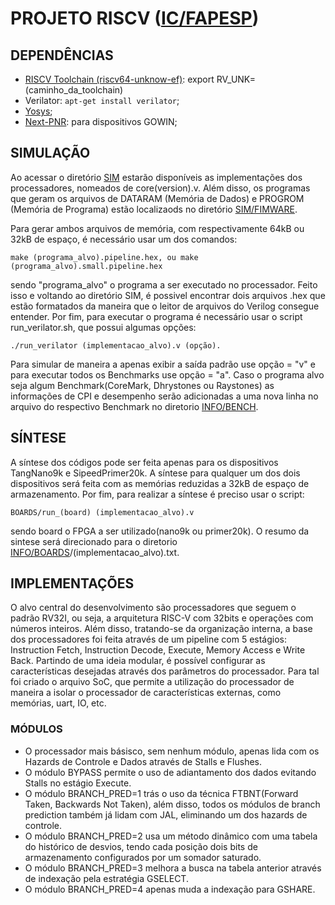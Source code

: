 
# PROJETO RISCV ([IC/FAPESP](https://bv.fapesp.br/pt/bolsas/216904/risc-v-superescalar-com-despacho-duplo-para-fpgas/))

## DEPENDÊNCIAS

- [RISCV Toolchain (riscv64-unknow-ef)](https://github.com/sifive/freedom-tools/releases): export RV_UNK=(caminho_da_toolchain)
- Verilator: `apt-get install verilator`;
- [Yosys](https://github.com/YosysHQ/yosys);
- [Next-PNR](https://github.com/YosysHQ/apicula): para dispositivos GOWIN;


## SIMULAÇÃO

Ao acessar o diretório [SIM](SIM) estarão disponíveis as implementações dos processadores, nomeados de core(version).v. Além disso, os programas que geram os arquivos de DATARAM (Memória de Dados) e PROGROM (Memória de Programa) estão localizaods no diretório [SIM/FIMWARE](SIM/FIRMWARE).

Para gerar ambos arquivos de memória, com respectivamente 64kB ou 32kB de espaço, é necessário usar um dos comandos:

	make (programa_alvo).pipeline.hex, ou make (programa_alvo).small.pipeline.hex

sendo "programa_alvo" o programa a ser executado no processador. Feito isso e voltando ao diretório SIM, é possivel encontrar dois 
arquivos .hex que estão formatados da maneira que o leitor de arquivos do Verilog consegue entender. Por fim, para executar o programa é
necessário usar o script run_verilator.sh, que possui algumas opções:
	
	./run_verilator (implementacao_alvo).v (opção).

Para simular de maneira a apenas exibir a saída padrão use opção = "v" e para executar todos os Benchmarks use opção = "a". Caso o programa alvo seja algum Benchmark(CoreMark, Dhrystones ou Raystones) as informações de CPI e desempenho serão adicionadas a uma nova linha no arquivo do respectivo Benchmark no diretorio [INFO/BENCH](INFO/BENCH).

## SÍNTESE

A síntese dos códigos pode ser feita apenas para os dispositivos TangNano9k e SipeedPrimer20k. A síntese para qualquer um dos dois dispositivos será feita com as memórias reduzidas a 32kB de espaço de armazenamento. Por fim, para realizar a síntese é preciso usar o script:
	
	BOARDS/run_(board) (implementacao_alvo).v

sendo board o FPGA a ser utilizado(nano9k ou primer20k). O resumo da sintese será direcionado para o diretorio [INFO/BOARDS](INFO/BOARDS)/(implementacao_alvo).txt.

## IMPLEMENTAÇÕES

O alvo central do desenvolvimento são processadores que seguem o padrão RV32I, ou seja, a arquitetura RISC-V com 32bits e operações com números inteiros. Além disso, tratando-se da organização interna, a base dos processadores foi feita através de um pipeline com 5 estágios: Instruction Fetch, Instruction Decode, Execute, Memory Access e Write Back. Partindo de uma ideia modular, é possível configurar as características desejadas através dos parâmetros do processador. Para tal foi criado o arquivo SoC, que permite a utilização do processador de maneira a isolar o processador de características externas, como memórias, uart, IO, etc.

### MÓDULOS

 - O processador mais básisco, sem nenhum módulo, apenas lida com os Hazards de Controle e Dados através de Stalls e Flushes.
 - O módulo BYPASS permite o uso de adiantamento dos dados evitando Stalls no estágio Execute.
 - O módulo BRANCH_PRED=1 trás o uso da técnica FTBNT(Forward Taken, Backwards Not Taken), além disso, todos os módulos de branch prediction também já lidam com JAL, eliminando um dos hazards de controle.
 - O módulo BRANCH_PRED=2 usa um método dinâmico com uma tabela do histórico de desvios, tendo cada posição dois bits de armazenamento configurados por um somador saturado.
 - O módulo BRANCH_PRED=3 melhora a busca na tabela anterior através de indexação pela estratégia GSELECT.
 - O módulo BRANCH_PRED=4 apenas muda a indexação para GSHARE.
